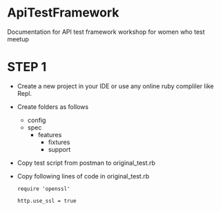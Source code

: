 # ApiTestFramework
Documentation for API test framework workshop for women who test meetup

# STEP 1

- Create a new project in your IDE or use any online ruby compliler like Repl.
- Create folders as follows
	-	config
	- spec
	   - features
		 - fixtures
		 - support
	
- Copy test script from postman to original_test.rb 
- Copy following lines of code in original_test.rb
	
	`require 'openssl'`
	
	`http.use_ssl = true`

